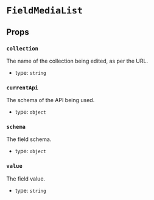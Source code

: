`FieldMediaList`
================



Props
-----

### `collection`

The name of the collection being edited, as per the URL.

- type: `string`


### `currentApi`

The schema of the API being used.

- type: `object`


### `schema`

The field schema.

- type: `object`


### `value`

The field value.

- type: `string`

